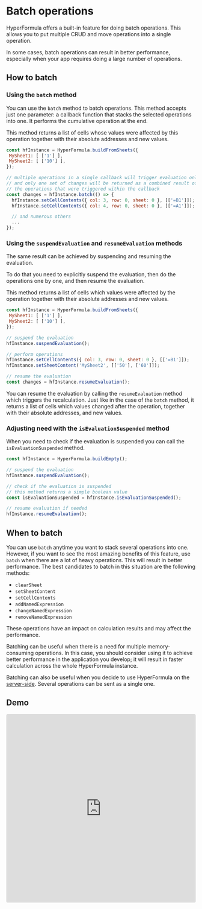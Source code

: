 # Batch operations

HyperFormula offers a built-in feature for doing batch operations.
This allows you to put multiple CRUD and move operations into a
single operation.

In some cases, batch operations can result in better performance,
especially when your app requires doing a large number of operations.

## How to batch

### Using the `batch` method

You can use the `batch` method to batch operations. This method accepts
just one parameter: a callback function that stacks the selected
operations into one. It performs the cumulative operation at the end.

This method returns a list of cells whose values were affected by this
operation together with their absolute addresses and new values.

```javascript
const hfInstance = HyperFormula.buildFromSheets({
 MySheet1: [ ['1'] ],
 MySheet2: [ ['10'] ],
});

// multiple operations in a single callback will trigger evaluation only once
// and only one set of changes will be returned as a combined result of all
// the operations that were triggered within the callback
const changes = hfInstance.batch(() => {
  hfInstance.setCellContents({ col: 3, row: 0, sheet: 0 }, [['=B1']]);
  hfInstance.setCellContents({ col: 4, row: 0, sheet: 0 }, [['=A1']]);

  // and numerous others
  ...
});
```

### Using the `suspendEvaluation` and `resumeEvaluation` methods

The same result can be achieved by suspending and resuming the
evaluation.

To do that you need to explicitly suspend the evaluation, then do the
operations one by one, and then resume the evaluation.

This method returns a list of cells which values were affected by the
operation together with their absolute addresses and new values.

```javascript
const hfInstance = HyperFormula.buildFromSheets({
 MySheet1: [ ['1'] ],
 MySheet2: [ ['10'] ],
});

// suspend the evaluation
hfInstance.suspendEvaluation();

// perform operations
hfInstance.setCellContents({ col: 3, row: 0, sheet: 0 }, [['=B1']]);
hfInstance.setSheetContent('MySheet2', [['50'], ['60']]);

// resume the evaluation
const changes = hfInstance.resumeEvaluation();
```

You can resume the evaluation by calling the `resumeEvaluation` method
which triggers the recalculation. Just like in the case of the `batch`
method, it returns a list of cells which values changed after the
operation, together with their absolute addresses, and new values.

### Adjusting need with the `isEvaluationSuspended` method

When you need to check if the evaluation is suspended you can
call the `isEvaluationSuspended` method.

```javascript
const hfInstance = HyperFormula.buildEmpty();

// suspend the evaluation
hfInstance.suspendEvaluation();

// check if the evaluation is suspended
// this method returns a simple boolean value
const isEvaluationSuspended = hfInstance.isEvaluationSuspended();

// resume evaluation if needed
hfInstance.resumeEvaluation();
```

## When to batch

You can use `batch` anytime you want to stack several operations into
one. However, if you want to see the most amazing benefits of this
feature, use `batch` when there are a lot of heavy operations.
This will result in better performance. The best candidates to
batch in this situation are the following methods:

* `clearSheet`
* `setSheetContent`
* `setCellContents`
* `addNamedExpression`
* `changeNamedExpression`
* `removeNamedExpression`

These operations have an impact on calculation results and may affect
the performance.

Batching can be useful when there is a need for multiple memory-consuming
operations. In this case, you should consider using it to achieve
better performance in the application you develop; it will result
in faster calculation across the whole HyperFormula instance.

Batching can also be useful when you decide to use HyperFormula
on the [server-side](server-side-installation). Several operations
can be sent as a single one.

## Demo

<iframe
     src="https://codesandbox.io/embed/github/handsontable/hyperformula-demos/tree/1.3.x/batch-operations?autoresize=1&fontsize=11&hidenavigation=1&theme=light&view=preview"
     style="width:100%; height:500px; border:0; border-radius: 4px; overflow:hidden;"
     title="handsontable/hyperformula-demos: batch-operations"
     allow="accelerometer; ambient-light-sensor; camera; encrypted-media; geolocation; gyroscope; hid; microphone; midi; payment; usb; vr; xr-spatial-tracking"
     sandbox="allow-autoplay allow-forms allow-modals allow-popups allow-presentation allow-same-origin allow-scripts"
   ></iframe>
